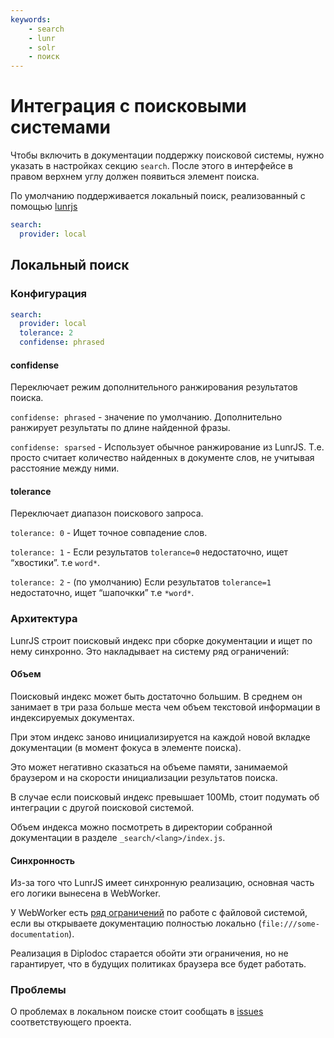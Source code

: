 ```yaml
---
keywords:
    - search
    - lunr
    - solr
    - поиск
---
```


# Интеграция с поисковыми системами

Чтобы включить в документации поддержку поисковой системы, нужно указать в настройках секцию `search`.
После этого в интерфейсе в правом верхнем углу должен появиться элемент поиска.

По умолчанию поддерживается локальный поиск, реализованный с помощью [lunrjs](https://lunrjs.com/)

```yaml
search:
  provider: local
```

## Локальный поиск

### Конфигурация

```yaml
search:
  provider: local
  tolerance: 2
  confidense: phrased
```

#### confidense

Переключает режим дополнительного ранжирования результатов поиска.

`confidense: phrased` - значение по умолчанию. Дополнительно ранжирует результаты по длине найденной фразы.

`confidense: sparsed` - Использует обычное ранжирование из LunrJS. Т.е. просто считает количество найденных в документе слов, не учитывая расстояние между ними.

#### tolerance

Переключает диапазон поискового запроса.

`tolerance: 0` - Ищет точное совпадение слов.

`tolerance: 1` - Если результатов `tolerance=0` недостаточно, ищет “хвостики”. т.е `word*`.

`tolerance: 2` - (по умолчанию) Если результатов `tolerance=1` недостаточно, ищет “шапочкки” т.е `*word*`.

### Архитектура

LunrJS строит поисковый индекс при сборке документации и ищет по нему синхронно.
Это накладывает на систему ряд ограничений:

#### Объем

Поисковый индекс может быть достаточно большим. В среднем он занимает в три раза больше места чем объем текстовой информации в индексируемых документах.

При этом индекс заново инициализируется на каждой новой вкладке документации (в момент фокуса в элементе поиска).

Это может негативно сказаться на объеме памяти, занимаемой браузером и на скорости инициализации результатов поиска.

В случае если поисковый индекс превышает 100Mb, стоит подумать об интеграции с другой поисковой системой.

Объем индекса можно посмотреть в директории собранной документации в разделе `_search/<lang>/index.js`.

#### Синхронность

Из-за того что LunrJS имеет синхронную реализацию, основная часть его логики вынесена в WebWorker.

У WebWorker есть [ряд ограничений](https://stackoverflow.com/questions/21408510/chrome-cant-load-web-worker) по работе с файловой системой, если вы открываете документацию полностью локально (`file:///some-documentation`).

Реализация в Diplodoc старается обойти эти ограничения, но не гарантирует, что в будущих политиках браузера все будет работать.

### Проблемы

О проблемах в локальном поиске стоит сообщать в [issues](https://github.com/diplodoc-platform/search-extension/issues) соответствующего проекта.
